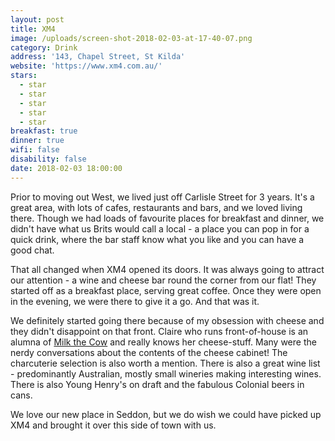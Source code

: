 ```yaml
---
layout: post
title: XM4
image: /uploads/screen-shot-2018-02-03-at-17-40-07.png
category: Drink
address: '143, Chapel Street, St Kilda'
website: 'https://www.xm4.com.au/'
stars:
  - star
  - star
  - star
  - star
  - star
breakfast: true
dinner: true
wifi: false
disability: false
date: 2018-02-03 18:00:00
---
```



Prior to moving out West, we lived just off Carlisle Street for 3 years. It's a great area, with lots of cafes, restaurants and bars, and we loved living there. Though we had loads of favourite places for breakfast and dinner, we didn't have what us Brits would call a local - a place you can pop in for a quick drink, where the bar staff know what you like and you can have a good chat.

That all changed when XM4 opened its doors. It was always going to attract our attention - a wine and cheese bar round the corner from our flat! They started off as a breakfast place, serving great coffee. Once they were open in the evening, we were there to give it a go. And that was it.

We definitely started going there because of my obsession with cheese and they didn't disappoint on that front. Claire who runs front-of-house is an alumna of [Milk the Cow](https://milkthecow.com.au/) and really knows her cheese-stuff. Many were the nerdy conversations about the contents of the cheese cabinet! The charcuterie selection is also worth a mention. There is also a great wine list - predominantly Australian, mostly small wineries making interesting wines. There is also Young Henry's on draft and the fabulous Colonial beers in cans.

We love our new place in Seddon, but we do wish we could have picked up XM4 and brought it over this side of town with us.